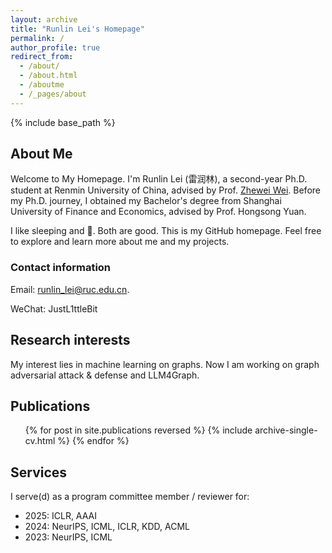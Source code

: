 ```yaml
---
layout: archive
title: "Runlin Lei's Homepage"
permalink: /
author_profile: true
redirect_from:
  - /about/
  - /about.html
  - /aboutme
  - /_pages/about
---
```


{% include base_path %}

## About Me

Welcome to My Homepage.
I'm Runlin Lei (雷润林), a second-year Ph.D. student at Renmin University of China, advised by Prof. [Zhewei Wei](http://www.weizhewei.com). 
Before my Ph.D. journey, I obtained my Bachelor's degree from Shanghai University of Finance and Economics, advised by Prof. Hongsong Yuan.

I like sleeping and 🐷. Both are good.
This is my GitHub homepage. Feel free to explore and learn more about me and my projects.

### Contact information
Email: runlin_lei@ruc.edu.cn. 

WeChat: JustL1ttleBit

## Research interests

My interest lies in machine learning on graphs. 
Now I am working on graph adversarial attack & defense and LLM4Graph.

## Publications

<ul>{% for post in site.publications reversed %}
{% include archive-single-cv.html %}
{% endfor %}</ul>

## Services

I serve(d) as a program committee member / reviewer for:
* 2025: ICLR, AAAI
* 2024: NeurIPS, ICML, ICLR, KDD, ACML
* 2023: NeurIPS, ICML